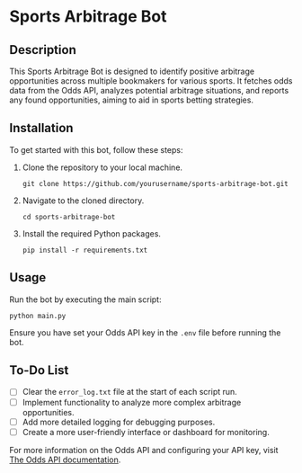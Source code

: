 
# Sports Arbitrage Bot

## Description
This Sports Arbitrage Bot is designed to identify positive arbitrage opportunities across multiple bookmakers for various sports. It fetches odds data from the Odds API, analyzes potential arbitrage situations, and reports any found opportunities, aiming to aid in sports betting strategies.

## Installation

To get started with this bot, follow these steps:

1. Clone the repository to your local machine.
   ```
   git clone https://github.com/yourusername/sports-arbitrage-bot.git
   ```
2. Navigate to the cloned directory.
   ```
   cd sports-arbitrage-bot
   ```
3. Install the required Python packages.
   ```
   pip install -r requirements.txt
   ```

## Usage

Run the bot by executing the main script:
```
python main.py
```

Ensure you have set your Odds API key in the `.env` file before running the bot.

## To-Do List
- [ ] Clear the `error_log.txt` file at the start of each script run.
- [ ] Implement functionality to analyze more complex arbitrage opportunities.
- [ ] Add more detailed logging for debugging purposes.
- [ ] Create a more user-friendly interface or dashboard for monitoring.

For more information on the Odds API and configuring your API key, visit [The Odds API documentation](https://the-odds-api.com/).
